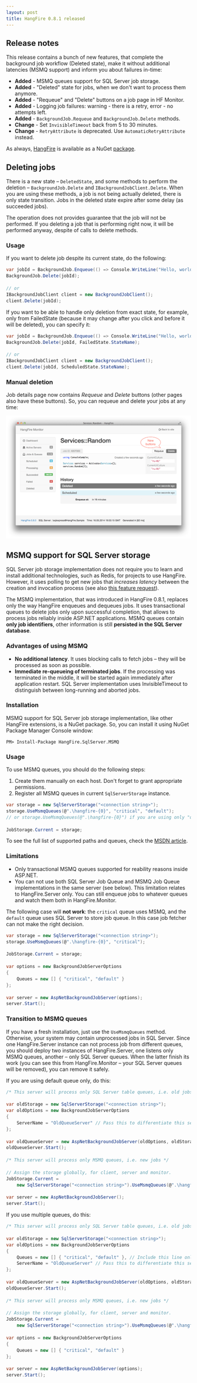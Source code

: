 ```yaml
---
layout: post
title: HangFire 0.8.1 released
---
```


## Release notes

This release contains a bunch of new features, that complete the background job workflow (Deleted state), make it without additional latencies (MSMQ support) and inform you about failures in-time:

* **Added** - MSMQ queues support for SQL Server job storage.
* **Added** - "Deleted" state for jobs, when we don't want to process them anymore.
* **Added** - "Requeue" and "Delete" buttons on a job page in HF Monitor.
* **Added** - Logging job failures: warning - there is a retry, error - no attempts left.
* **Added** - `BackgroundJob.Requeue` and `BackgroundJob.Delete` methods.
* **Change** - Set `InvisibleTimeout` back from 5 to 30 minutes.
* **Change** - `RetryAttribute` is deprecated. Use `AutomaticRetryAttribute` instead.

As always, [HangFire](http://hangfire.io) is available as a NuGet [package](https://www.nuget.org/packages/HangFire/).

## Deleting jobs

There is a new state – `DeletedState`, and some methods to perform the deletion – `BackgroundJob.Delete` and `IBackgroundJobClient.Delete`. When you are using these methods, a job is not being actually deleted, there is only state transition. Jobs in the deleted state expire after some delay (as succeeded jobs).

The operation does not provides guarantee that the job will not be performed. If you deleting a job that is performing right now, it will be performed anyway, despite of calls to delete methods.

### Usage

If you want to delete job despite its current state, do the following:

```csharp
var jobId = BackgroundJob.Enqueue(() => Console.WriteLine("Hello, world!"));
BackgroundJob.Delete(jobId);

// or
IBackgroundJobClient client = new BackgroundJobClient();
client.Delete(jobId);
```

If you want to be able to handle only deletion from exact state, for example, only from FailedState (because it may change after you click and before it will be deleted), you can specify it:

```csharp
var jobId = BackgroundJob.Enqueue(() => Console.WriteLine("Hello, world!"));
BackgroundJob.Delete(jobId, FailedState.StateName);

// or
IBackgroundJobClient client = new BackgroundJobClient();
client.Delete(jobId, ScheduledState.StateName);
```

### Manual deletion

Job details page now contains *Requeue* and *Delete* buttons (other pages also have these buttons). So, you can requeue and delete your jobs at any time:

![Job deletion](/img/job-deletion.png)

## MSMQ support for SQL Server storage

SQL Server job storage implementation does not require you to learn and install additional technologies, such as Redis, for projects to use HangFire. However, it uses polling to get new jobs that *increases latency* between the creation and invocation process (see also [this feature request](https://github.com/odinserj/HangFire/issues/52)).

The MSMQ implementation, that was introduced in HangFire 0.8.1, replaces only the way HangFire enqueues and dequeues jobs. It uses transactional queues to delete jobs only upon successful completion, that allows to process jobs reliably inside ASP.NET applications. MSMQ queues contain **only job identifiers**, other information is still **persisted in the SQL Server database**.

### Advantages of using MSMQ

* **No additional latency**. It uses blocking calls to fetch jobs – they will be processed as soon as possible.
* **Immediate re-queueing of terminated jobs**. If the processing was terminated in the middle, it will be started again immediately after application restart. SQL Server implementation uses InvisibleTimeout to distinguish between long-running and aborted jobs.

### Installation

MSMQ support for SQL Server job storage implementation, like other HangFire extensions, is a NuGet package. So, you can install it using NuGet Package Manager Console window:

```
PM> Install-Package HangFire.SqlServer.MSMQ
```

### Usage

To use MSMQ queues, you should do the following steps:

1. Create them manually on each host. Don't forget to grant appropriate permissions.
2. Register all MSMQ queues in current `SqlServerStorage` instance.

```csharp
var storage = new SqlServerStorage("<connection string>");
storage.UseMsmqQueues(@".\hangfire-{0}", "critical", "default");
// or storage.UseMsmqQueues(@".\hangfire-{0}") if you are using only "default" queue.

JobStorage.Current = storage;
```

To see the full list of supported paths and queues, check the [MSDN article](http://msdn.microsoft.com/en-us/library/e9d4k4ze.aspx).

### Limitations

* Only transactional MSMQ queues supported for reability reasons inside ASP.NET.
* You can not use both SQL Server Job Queue and MSMQ Job Queue implementations in the same server (see below). This limitation relates to HangFire.Server only. You can still enqueue jobs to whatever queues and watch them both in HangFire.Monitor.

The following case will **not work**: the `critical` queue uses MSMQ, and the `default` queue uses SQL Server to store job queue. In this case job fetcher can not make the right decision.

```csharp
var storage = new SqlServerStorage("<connection string>");
storage.UseMsmqQueues(@".\hangfire-{0}", "critical");

JobStorage.Current = storage;

var options = new BackgroundJobServerOptions
{
    Queues = new [] { "critical", "default" }
};

var server = new AspNetBackgroundJobServer(options);
server.Start();
```

### Transition to MSMQ queues

If you have a fresh installation, just use the `UseMsmqQueues` method. Otherwise, your system may contain unprocessed jobs in SQL Server. Since one HangFire.Server instance can not process job from different queues, you should deploy two instances of HangFire.Server, one listens only MSMQ queues, another – only SQL Server queues. When the latter finish its work (you can see this from HangFire.Monitor – your SQL Server queues will be removed), you can remove it safely.

If you are using default queue only, do this:

```csharp
/* This server will process only SQL Server table queues, i.e. old jobs */

var oldStorage = new SqlServerStorage("<connection string>");
var oldOptions = new BackgroundJobServerOptions
{
    ServerName = "OldQueueServer" // Pass this to differentiate this server from the next one
};

var oldQueueServer = new AspNetBackgroundJobServer(oldOptions, oldStorage);
oldQueueServer.Start();

/* This server will process only MSMQ queues, i.e. new jobs */

// Assign the storage globally, for client, server and monitor.
JobStorage.Current = 
    new SqlServerStorage("<connection string>").UseMsmqQueues(@".\hangfire-{0}");

var server = new AspNetBackgroundJobServer();
server.Start();
```

If you use multiple queues, do this:

```csharp
/* This server will process only SQL Server table queues, i.e. old jobs */

var oldStorage = new SqlServerStorage("<connection string>");
var oldOptions = new BackgroundJobServerOptions
{
    Queues = new [] { "critical", "default" }, // Include this line only if you have multiple queues
    ServerName = "OldQueueServer" // Pass this to differentiate this server from the next one
};

var oldQueueServer = new AspNetBackgroundJobServer(oldOptions, oldStorage);
oldQueueServer.Start();

/* This server will process only MSMQ queues, i.e. new jobs */

// Assign the storage globally, for client, server and monitor.
JobStorage.Current = 
    new SqlServerStorage("<connection string>").UseMsmqQueues(@".\hangfire-{0}");

var options = new BackgroundJobServerOptions
{
    Queues = new [] { "critical", "default" }
};

var server = new AspNetBackgroundJobServer(options);
server.Start();
```